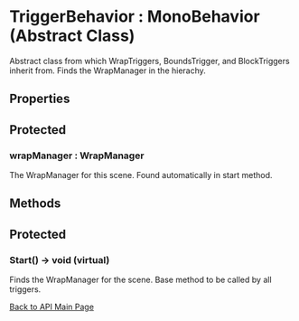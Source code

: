 # TriggerBehavior : MonoBehavior (Abstract Class)

Abstract class from which WrapTriggers, BoundsTrigger, and BlockTriggers inherit from. Finds the WrapManager in the hierachy.

## **Properties**

## Protected

### **wrapManager : WrapManager**

The WrapManager for this scene. Found automatically in start method.

## **Methods**

## Protected

### **Start() -> void (virtual)**

Finds the WrapManager for the scene. Base method to be called by all triggers.

[Back to API Main Page](https://github.com/MLivanos/WorldWrap/blob/main/ProgrammingAPI.md)